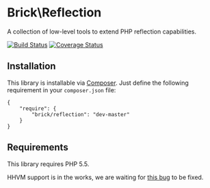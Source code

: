 Brick\Reflection
================

A collection of low-level tools to extend PHP reflection capabilities.

[![Build Status](https://secure.travis-ci.org/brick/reflection.svg?branch=master)](http://travis-ci.org/brick/reflection)
[![Coverage Status](https://coveralls.io/repos/brick/reflection/badge.svg?branch=master)](https://coveralls.io/r/brick/reflection?branch=master)

Installation
------------

This library is installable via [Composer](https://getcomposer.org/).
Just define the following requirement in your `composer.json` file:

    {
        "require": {
            "brick/reflection": "dev-master"
        }
    }

Requirements
------------

This library requires PHP 5.5.

HHVM support is in the works, we are waiting for [this bug](https://github.com/facebook/hhvm/issues/3812) to be fixed.
